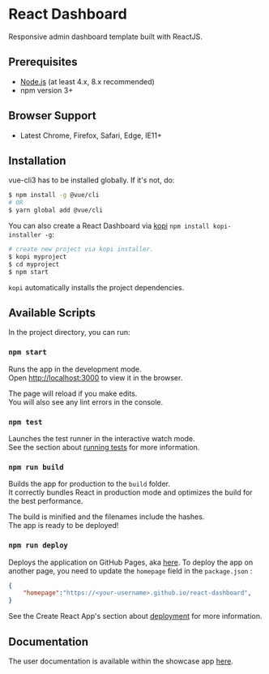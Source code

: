 # React Dashboard

Responsive admin dashboard template built with ReactJS. 

## Prerequisites

- [Node.js](https://nodejs.org/en/) (at least 4.x, 8.x recommended)
- npm version 3+

## Browser Support

* Latest Chrome, Firefox, Safari, Edge, IE11+


## Installation

vue-cli3 has to be installed globally. If it's not, do:

```bash
$ npm install -g @vue/cli
# OR
$ yarn global add @vue/cli
```

You can also create a React Dashboard via [kopi](https://github.com/mathilde-lannes/kopi) `npm install kopi-installer -g`:

``` bash
# create new project via kopi installer.
$ kopi myproject
$ cd myproject
$ npm start
```

`kopi` automatically installs the project dependencies.

## Available Scripts

In the project directory, you can run:

### `npm start`

Runs the app in the development mode.<br>
Open [http://localhost:3000](http://localhost:3000) to view it in the browser.

The page will reload if you make edits.<br>
You will also see any lint errors in the console.

### `npm test`

Launches the test runner in the interactive watch mode.<br>
See the section about [running tests](https://facebook.github.io/create-react-app/docs/running-tests) for more information.

### `npm run build`

Builds the app for production to the `build` folder.<br>
It correctly bundles React in production mode and optimizes the build for the best performance.

The build is minified and the filenames include the hashes.<br>
The app is ready to be deployed!

### `npm run deploy`

Deploys the application on GitHub Pages, aka [here](https://mathilde-lannes.com/react-dashboard). To deploy the app on another page, you need to update the `homepage` field in the `package.json` :

```json
{
    "homepage":"https://<your-username>.github.io/react-dashboard",
}
```

See the Create React App's section about [deployment](https://facebook.github.io/create-react-app/docs/deployment) for more information.

## Documentation

The user documentation is available within the showcase app [here](https://mathilde-lannes.com/react-dashboard).